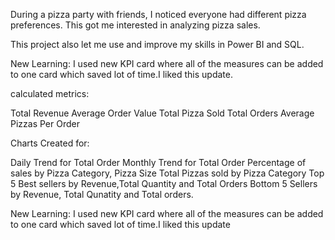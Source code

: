 During a pizza party with friends, I noticed everyone had different pizza preferences. This got me interested in analyzing pizza sales.

This project also let me use and improve my skills in Power BI and SQL.

New Learning: I used new KPI card where all of the measures can be added to one card which saved lot of time.I liked this update.

calculated metrics:

Total Revenue
Average Order Value
Total Pizza Sold
Total Orders
Average Pizzas Per Order

Charts Created for:

Daily Trend for Total Order
Monthly Trend for Total Order
Percentage of sales by Pizza Category, Pizza Size
Total Pizzas sold by Pizza Category
Top 5 Best sellers by Revenue,Total Quantity and Total Orders
Bottom 5 Sellers by Revenue, Total Qunatity and Total orders.

New Learning: I used new KPI card where all of the measures can be added to one card  which saved lot of time.I liked this update
